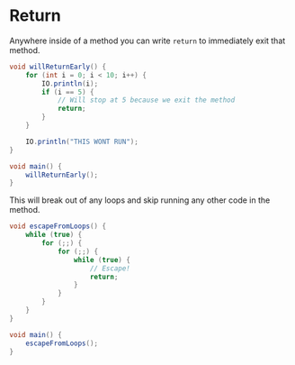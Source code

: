 # Return

Anywhere inside of a method you can write `return` to immediately exit that method.

```java
void willReturnEarly() {
    for (int i = 0; i < 10; i++) {
        IO.println(i);
        if (i == 5) {
            // Will stop at 5 because we exit the method
            return;
        }
    }

    IO.println("THIS WONT RUN");
}

void main() {
    willReturnEarly();
}
```

This will break out of any loops and skip running any other code in the method.

```java
void escapeFromLoops() {
    while (true) {
        for (;;) {
            for (;;) {
                while (true) {
                    // Escape!
                    return;
                }
            }
        }
    }
}

void main() {
    escapeFromLoops();
}
```
